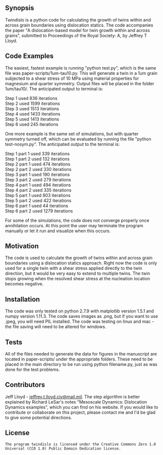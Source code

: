 ## Synopsis

Twindislo is a python code for calculating the growth of twins within and across grain boundaries using dislocation statics. The code accompanies the paper "A dislocation-based model for twin growth within and across grains", submitted to Proceedings of the Royal Society: A, by Jeffrey T Lloyd. 

## Code Examples

The easiest, fastest example is running "python test.py", which is the same file was paper-scripts/1um-tau10.py. This will generate a twin in a 1um grain subjected to a shear stress of 10 MPa using material properties for magnesium and quarter symmetry. Output files will be placed in the folder 1um/tau10/. The anticipated output to terminal is: 

Step 1 used 836 iterations  
Step 2 used 1599 iterations  
Step 3 used 1513 iterations  
Step 4 used 1433 iterations  
Step 5 used 1413 iterations  
Step 6 used 245 iterations

One more example is the same set of simulations, but with quarter symmetry turned off, which can be evaluated by running the file "python test-nosym.py". The anticipated output to the terminal is:

Step 1 part 1 used 339 iterations  
Step 1 part 2 used 132 iterations  
Step 2 part 1 used 474 iterations  
Step 2 part 2 used 330 iterations  
Step 3 part 1 used 190 iterations  
Step 3 part 2 used 279 iterations  
Step 4 part 1 used 494 iterations  
Step 4 part 2 used 335 iterations  
Step 5 part 1 used 803 iterations  
Step 5 part 2 used 422 iterations  
Step 6 part 1 used 44 iterations  
Step 6 part 2 used 1279 iterations

For some of the simulations, the code does not converge properly once annihilation occurs. At this point the user may terminate the program manually or let it run and visualize when this occurs. 

## Motivation

The code is used to calculate the growth of twins within and across grain boundaries using a dislocation statics approach. Right now the code is only used for a single twin with a shear stress applied directly to the twin direction, but it would be very easy to extend to multiple twins. The twin stops growing when the resolved shear stress at the nucleation location becomes negative.  

## Installation

The code was only tested on python 2.7.9 with matplotlib version 1.5.1 and numpy version 1.11.3. The code saves images as .png, but if you want to use .jpeg, you will need PIL installed. The code was testing on linux and mac - the file saving will need to be altered for windows. 

## Tests

All of the files needed to generate the data for figures in the manuscript are located in paper-scripts/ under the appropriate folders. These need to be placed in the main directory to be run using python filename.py, just as was done for the test problems. 

## Contributors

Jeff Lloyd - jeffrey.t.lloyd.civ@mail.mil. The step algorithm is better explained by Richard LeSar's notes "Mesoscale Dynamics: Dislocation Dynamics examples", which you can find on his website. If you would like to contribute or collaborate on this project, please contact me and I'd be glad to give some potential directions.

## License
    The program twindislo is licensed under the Creative Commons Zero 1.0 Universal (CC0 1.0) Public Domain Dedication license.

